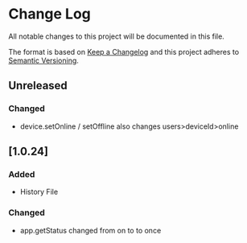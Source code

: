 # Change Log
All notable changes to this project will be documented in this file.

The format is based on [Keep a Changelog](http://keepachangelog.com/)
and this project adheres to [Semantic Versioning](http://semver.org/).

## Unreleased
### Changed
- device.setOnline / setOffline also changes users>deviceId>online

## [1.0.24]
### Added
- History File

### Changed
- app.getStatus changed from on to to once
